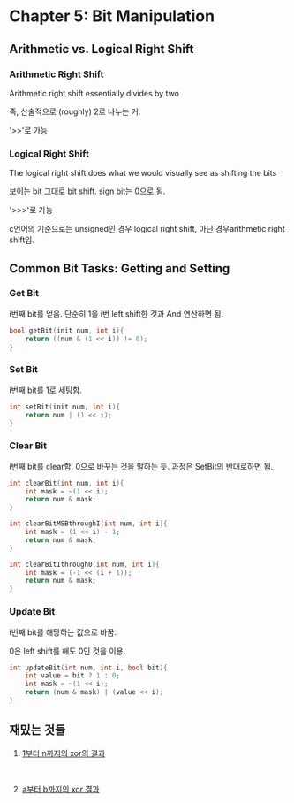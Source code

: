 # Chapter 5: Bit Manipulation

## Arithmetic vs. Logical Right Shift

### Arithmetic Right Shift

Arithmetic right shift essentially divides by two

즉, 산술적으로 (roughly) 2로 나누는 거.

'>>'로 가능

### Logical Right Shift

The logical right shift does what we would visually see as shifting the bits

보이는 bit 그대로 bit shift. sign bit는 0으로 됨.

'>>>'로 가능

c언어의 기준으로는 unsigned인 경우 logical right shift, 아닌 경우arithmetic right shift임.


## Common Bit Tasks: Getting and Setting

### Get Bit

i번째 bit를 얻음. 단순히 1을 i번 left shift한 것과 And 연산하면 됨.

```c++
bool getBit(init num, int i){
    return ((num & (1 << i)) != 0);
}
```



### Set Bit

i번째 bit를 1로 세팅함.

```c++
int setBit(init num, int i){
    return num | (1 << i);
}
```



### Clear Bit

i번째 bit를 clear함. 0으로 바꾸는 것을 말하는 듯. 과정은 SetBit의 반대로하면 됨.

```c++
int clearBit(int num, int i){
    int mask = ~(1 << i);
    return num & mask;
}
```


```c++
int clearBitMSBthroughI(int num, int i){
    int mask = (1 << i) - 1;
    return num & mask;
}
```

```c++
int clearBitIthrough0(int num, int i){
    int mask = (-1 << (i + 1));
    return num & mask;
}
```


### Update Bit

i번째 bit를 해당하는 값으로 바꿈.

0은 left shift를 해도 0인 것을 이용.

```c++
int updateBit(int num, int i, bool bit){
    int value = bit ? 1 : 0;
    int mask = ~(1 << i);
    return (num & mask) | (value << i);
}
```


## 재밌는 것들

1. [1부터 n까지의 xor의 결과](https://www.geeksforgeeks.org/calculate-xor-1-n/)

   ​

2. [a부터 b까지의 xor 결과](https://stackoverflow.com/questions/10670379/find-xor-of-all-numbers-in-a-given-range)



